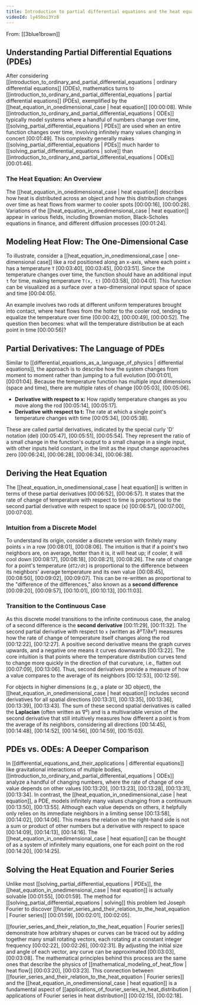 ```yaml
---
title: Introduction to partial differential equations and the heat equation
videoId: ly4S0oi3Yz8
---
```


From: [[3blue1brown]] <br/> 

## Understanding Partial Differential Equations (PDEs)

After considering [[introduction_to_ordinary_and_partial_differential_equations | ordinary differential equations]] (ODEs), mathematics turns to [[introduction_to_ordinary_and_partial_differential_equations | partial differential equations]] (PDEs), exemplified by the [[heat_equation_in_onedimensional_case | heat equation]] <a class="yt-timestamp" data-t="00:00:08">[00:00:08]</a>. While [[introduction_to_ordinary_and_partial_differential_equations | ODEs]] typically model systems where a handful of numbers change over time, [[solving_partial_differential_equations | PDEs]] are used when an entire function changes over time, involving infinitely many values changing in concert <a class="yt-timestamp" data-t="00:01:49">[00:01:49]</a>. This complexity generally makes [[solving_partial_differential_equations | PDEs]] much harder to [[solving_partial_differential_equations | solve]] than [[introduction_to_ordinary_and_partial_differential_equations | ODEs]] <a class="yt-timestamp" data-t="00:01:46">[00:01:46]</a>.

### The Heat Equation: An Overview

The [[heat_equation_in_onedimensional_case | heat equation]] describes how heat is distributed across an object and how this distribution changes over time as heat flows from warmer to cooler spots <a class="yt-timestamp" data-t="00:00:16">[00:00:16]</a>, <a class="yt-timestamp" data-t="00:00:28">[00:00:28]</a>. Variations of the [[heat_equation_in_onedimensional_case | heat equation]] appear in various fields, including Brownian motion, Black-Scholes equations in finance, and different diffusion processes <a class="yt-timestamp" data-t="00:01:24">[00:01:24]</a>.

## Modeling Heat Flow: The One-Dimensional Case

To illustrate, consider a [[heat_equation_in_onedimensional_case | one-dimensional case]] like a rod positioned along an x-axis, where each point `x` has a temperature `T` <a class="yt-timestamp" data-t="00:03:40">[00:03:40]</a>, <a class="yt-timestamp" data-t="00:03:45">[00:03:45]</a>, <a class="yt-timestamp" data-t="00:03:51">[00:03:51]</a>. Since the temperature changes over time, the function should have an additional input `t` for time, making temperature `T(x, t)` <a class="yt-timestamp" data-t="00:03:58">[00:03:58]</a>, <a class="yt-timestamp" data-t="00:04:01">[00:04:01]</a>. This function can be visualized as a surface over a two-dimensional input space of space and time <a class="yt-timestamp" data-t="00:04:05">[00:04:05]</a>.

An example involves two rods at different uniform temperatures brought into contact, where heat flows from the hotter to the cooler rod, tending to equalize the temperature over time <a class="yt-timestamp" data-t="00:00:42">[00:00:42]</a>, <a class="yt-timestamp" data-t="00:00:49">[00:00:49]</a>, <a class="yt-timestamp" data-t="00:00:52">[00:00:52]</a>. The question then becomes: what will the temperature distribution be at each point in time <a class="yt-timestamp" data-t="00:00:56">[00:00:56]</a>?

## Partial Derivatives: The Language of PDEs

Similar to [[differential_equations_as_a_language_of_physics | differential equations]], the approach is to describe how the system changes from moment to moment rather than jumping to a full evolution <a class="yt-timestamp" data-t="00:01:01">[00:01:01]</a>, <a class="yt-timestamp" data-t="00:01:04">[00:01:04]</a>. Because the temperature function has multiple input dimensions (space and time), there are multiple rates of change <a class="yt-timestamp" data-t="00:05:03">[00:05:03]</a>, <a class="yt-timestamp" data-t="00:05:06">[00:05:06]</a>.

*   **Derivative with respect to x:** How rapidly temperature changes as you move along the rod <a class="yt-timestamp" data-t="00:05:14">[00:05:14]</a>, <a class="yt-timestamp" data-t="00:05:17">[00:05:17]</a>.
*   **Derivative with respect to t:** The rate at which a single point's temperature changes with time <a class="yt-timestamp" data-t="00:05:34">[00:05:34]</a>, <a class="yt-timestamp" data-t="00:05:38">[00:05:38]</a>.

These are called partial derivatives, indicated by the special curly 'D' notation (del) <a class="yt-timestamp" data-t="00:05:47">[00:05:47]</a>, <a class="yt-timestamp" data-t="00:05:51">[00:05:51]</a>, <a class="yt-timestamp" data-t="00:05:54">[00:05:54]</a>. They represent the ratio of a small change in the function's output to a small change in a single input, with other inputs held constant, in the limit as the input change approaches zero <a class="yt-timestamp" data-t="00:06:24">[00:06:24]</a>, <a class="yt-timestamp" data-t="00:06:28">[00:06:28]</a>, <a class="yt-timestamp" data-t="00:06:34">[00:06:34]</a>, <a class="yt-timestamp" data-t="00:06:38">[00:06:38]</a>.

## Deriving the Heat Equation

The [[heat_equation_in_onedimensional_case | heat equation]] is written in terms of these partial derivatives <a class="yt-timestamp" data-t="00:06:52">[00:06:52]</a>, <a class="yt-timestamp" data-t="00:06:57">[00:06:57]</a>. It states that the rate of change of temperature with respect to time is proportional to the second partial derivative with respect to space (x) <a class="yt-timestamp" data-t="00:06:57">[00:06:57]</a>, <a class="yt-timestamp" data-t="00:07:00">[00:07:00]</a>, <a class="yt-timestamp" data-t="00:07:03">[00:07:03]</a>.

### Intuition from a Discrete Model

To understand its origin, consider a discrete version with finitely many points `x` in a row <a class="yt-timestamp" data-t="00:08:01">[00:08:01]</a>, <a class="yt-timestamp" data-t="00:08:06">[00:08:06]</a>. The intuition is that if a point's two neighbors are, on average, hotter than it is, it will heat up; if cooler, it will cool down <a class="yt-timestamp" data-t="00:08:17">[00:08:17]</a>, <a class="yt-timestamp" data-t="00:08:18">[00:08:18]</a>, <a class="yt-timestamp" data-t="00:08:21">[00:08:21]</a>, <a class="yt-timestamp" data-t="00:08:26">[00:08:26]</a>. The rate of change for a point's temperature (`dT2/dt`) is proportional to the difference between its neighbors' average temperature and its own value <a class="yt-timestamp" data-t="00:08:45">[00:08:45]</a>, <a class="yt-timestamp" data-t="00:08:50">[00:08:50]</a>, <a class="yt-timestamp" data-t="00:09:02">[00:09:02]</a>, <a class="yt-timestamp" data-t="00:09:07">[00:09:07]</a>. This can be re-written as proportional to the "difference of the differences," also known as a **second difference** <a class="yt-timestamp" data-t="00:09:20">[00:09:20]</a>, <a class="yt-timestamp" data-t="00:09:57">[00:09:57]</a>, <a class="yt-timestamp" data-t="00:10:01">[00:10:01]</a>, <a class="yt-timestamp" data-t="00:10:13">[00:10:13]</a>, <a class="yt-timestamp" data-t="00:11:03">[00:11:03]</a>.

### Transition to the Continuous Case

As this discrete model transitions to the infinite continuous case, the analog of a second difference is the **second derivative** <a class="yt-timestamp" data-t="00:11:29">[00:11:29]</a>, <a class="yt-timestamp" data-t="00:11:32">[00:11:32]</a>. The second partial derivative with respect to `x` (written as ∂²T/∂x²) measures how the rate of change of temperature itself changes along the rod <a class="yt-timestamp" data-t="00:12:22">[00:12:22]</a>, <a class="yt-timestamp" data-t="00:12:27">[00:12:27]</a>. A positive second derivative means the graph curves upwards, and a negative one means it curves downwards <a class="yt-timestamp" data-t="00:13:22">[00:13:22]</a>. The core intuition is that points where the temperature distribution curves tend to change more quickly in the direction of that curvature, i.e., flatten out <a class="yt-timestamp" data-t="00:07:09">[00:07:09]</a>, <a class="yt-timestamp" data-t="00:13:06">[00:13:06]</a>. Thus, second derivatives provide a measure of how a value compares to the average of its neighbors <a class="yt-timestamp" data-t="00:12:53">[00:12:53]</a>, <a class="yt-timestamp" data-t="00:12:59">[00:12:59]</a>.

For objects in higher dimensions (e.g., a plate or 3D object), the [[heat_equation_in_onedimensional_case | heat equation]] includes second derivatives for all spatial directions <a class="yt-timestamp" data-t="00:13:31">[00:13:31]</a>, <a class="yt-timestamp" data-t="00:13:35">[00:13:35]</a>, <a class="yt-timestamp" data-t="00:13:36">[00:13:36]</a>, <a class="yt-timestamp" data-t="00:13:39">[00:13:39]</a>, <a class="yt-timestamp" data-t="00:13:43">[00:13:43]</a>. The sum of these second spatial derivatives is called the **Laplacian** (often written as ∇²) and is a multivariable version of the second derivative that still intuitively measures how different a point is from the average of its neighbors, considering all directions <a class="yt-timestamp" data-t="00:14:45">[00:14:45]</a>, <a class="yt-timestamp" data-t="00:14:48">[00:14:48]</a>, <a class="yt-timestamp" data-t="00:14:52">[00:14:52]</a>, <a class="yt-timestamp" data-t="00:14:56">[00:14:56]</a>, <a class="yt-timestamp" data-t="00:14:59">[00:14:59]</a>, <a class="yt-timestamp" data-t="00:15:03">[00:15:03]</a>.

## PDEs vs. ODEs: A Deeper Comparison

In [[differential_equations_and_their_applications | differential equations]] like gravitational interactions of multiple bodies, [[introduction_to_ordinary_and_partial_differential_equations | ODEs]] analyze a handful of changing numbers, where the rate of change of one value depends on other values <a class="yt-timestamp" data-t="00:13:20">[00:13:20]</a>, <a class="yt-timestamp" data-t="00:13:23">[00:13:23]</a>, <a class="yt-timestamp" data-t="00:13:28">[00:13:28]</a>, <a class="yt-timestamp" data-t="00:13:31">[00:13:31]</a>, <a class="yt-timestamp" data-t="00:13:34">[00:13:34]</a>. In contrast, the [[heat_equation_in_onedimensional_case | heat equation]], a PDE, models infinitely many values changing from a continuum <a class="yt-timestamp" data-t="00:13:50">[00:13:50]</a>, <a class="yt-timestamp" data-t="00:13:55">[00:13:55]</a>. Although each value depends on others, it helpfully only relies on its immediate neighbors in a limiting sense <a class="yt-timestamp" data-t="00:13:58">[00:13:58]</a>, <a class="yt-timestamp" data-t="00:14:02">[00:14:02]</a>, <a class="yt-timestamp" data-t="00:14:06">[00:14:06]</a>. This means the relation on the right-hand side is not a sum or product of other numbers but a derivative with respect to space <a class="yt-timestamp" data-t="00:14:09">[00:14:09]</a>, <a class="yt-timestamp" data-t="00:14:13">[00:14:13]</a>, <a class="yt-timestamp" data-t="00:14:16">[00:14:16]</a>. The [[heat_equation_in_onedimensional_case | heat equation]] can be thought of as a system of infinitely many equations, one for each point on the rod <a class="yt-timestamp" data-t="00:14:20">[00:14:20]</a>, <a class="yt-timestamp" data-t="00:14:25">[00:14:25]</a>.

## Solving the Heat Equation and Fourier Series

Unlike most [[solving_partial_differential_equations | PDEs]], the [[heat_equation_in_onedimensional_case | heat equation]] is actually solvable <a class="yt-timestamp" data-t="00:01:55">[00:01:55]</a>, <a class="yt-timestamp" data-t="00:01:59">[00:01:59]</a>. The method for [[solving_partial_differential_equations | solving]] this problem led Joseph Fourier to discover [[fourier_series_and_their_relation_to_the_heat_equation | Fourier series]] <a class="yt-timestamp" data-t="00:01:59">[00:01:59]</a>, <a class="yt-timestamp" data-t="00:02:01">[00:02:01]</a>, <a class="yt-timestamp" data-t="00:02:05">[00:02:05]</a>.

[[fourier_series_and_their_relation_to_the_heat_equation | Fourier series]] demonstrate how arbitrary shapes or curves can be traced out by adding together many small rotating vectors, each rotating at a constant integer frequency <a class="yt-timestamp" data-t="00:02:22">[00:02:22]</a>, <a class="yt-timestamp" data-t="00:02:26">[00:02:26]</a>, <a class="yt-timestamp" data-t="00:02:31">[00:02:31]</a>. By adjusting the initial size and angle of each vector, any curve can be approximated <a class="yt-timestamp" data-t="00:03:03">[00:03:03]</a>, <a class="yt-timestamp" data-t="00:03:08">[00:03:08]</a>. The mathematical principles behind this process are the same ones that describe the physics of [[mathematical_modeling_of_heat_flow | heat flow]] <a class="yt-timestamp" data-t="00:03:20">[00:03:20]</a>, <a class="yt-timestamp" data-t="00:03:23">[00:03:23]</a>. This connection between [[fourier_series_and_their_relation_to_the_heat_equation | Fourier series]] and the [[heat_equation_in_onedimensional_case | heat equation]] is a fundamental aspect of [[applications_of_fourier_series_in_heat_distribution | applications of Fourier series in heat distribution]] <a class="yt-timestamp" data-t="00:02:15">[00:02:15]</a>, <a class="yt-timestamp" data-t="00:02:18">[00:02:18]</a>.